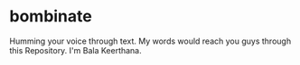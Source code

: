 # bombinate
Humming your voice through text.
My words would reach you guys through this Repository.
I'm Bala Keerthana.
